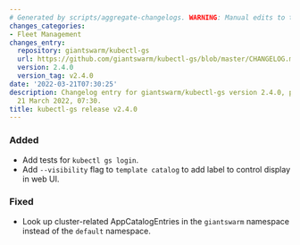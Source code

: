 ```yaml
---
# Generated by scripts/aggregate-changelogs. WARNING: Manual edits to this files will be overwritten.
changes_categories:
- Fleet Management
changes_entry:
  repository: giantswarm/kubectl-gs
  url: https://github.com/giantswarm/kubectl-gs/blob/master/CHANGELOG.md#240---2022-03-21
  version: 2.4.0
  version_tag: v2.4.0
date: '2022-03-21T07:30:25'
description: Changelog entry for giantswarm/kubectl-gs version 2.4.0, published on
  21 March 2022, 07:30.
title: kubectl-gs release v2.4.0
---
```


### Added
- Add tests for `kubectl gs login`.
- Add `--visibility` flag to `template catalog` to add label to control display in web UI.
### Fixed
- Look up cluster-related AppCatalogEntries in the `giantswarm` namespace instead of the `default` namespace.
